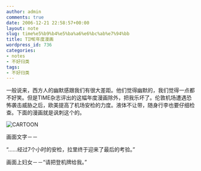 ```yaml
---
author: admin
comments: true
date: 2006-12-21 22:58:57+00:00
layout: note
slug: time%e5%b9%b4%e5%ba%a6%e6%bc%ab%e7%94%bb
title: TIME年度漫画
wordpress_id: 736
categories:
- notes
- 不好归类
tags:
- 不好归类
---
```


一般说来，西方人的幽默感跟我们有很大差距。他们觉得幽默的，我们觉得一点都不好笑。但是TIME杂志评出的这幅年度漫画除外，把我乐坏了。伦敦机场遭遇恐怖袭击威胁之后，欧美提高了机场安检的力度。液体不让带，随身行李也要仔细检查。下面的漫画就是讽刺这个的。

![CARTOON](http://farm1.static.flickr.com/124/329496545_6f083de7be.jpg?v=0)

画面文字－－

“……经过7个小时的安检，拉里终于迎来了最后的考验。”

画面上妇女－－“请把登机牌给我。”


